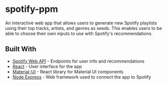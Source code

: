 # spotify-ppm

An interactive web app that allows users to generate new Spotify playlists using their top tracks, artists, and genres as seeds. This enables users to be able to choose their own inputs to use with Spotify's recommendations.


## Built With

* [Spotify Web API](https://developer.spotify.com/documentation/web-api/) - Endpoints for user info and recommendations
* [React](https://github.com/facebook/react) - User interface for the app
* [Material-UI](https://github.com/mui-org/material-ui) - React library for Material UI components
* [Node Express](https://github.com/expressjs/express) - Web framework used to connect the app to Spotify
